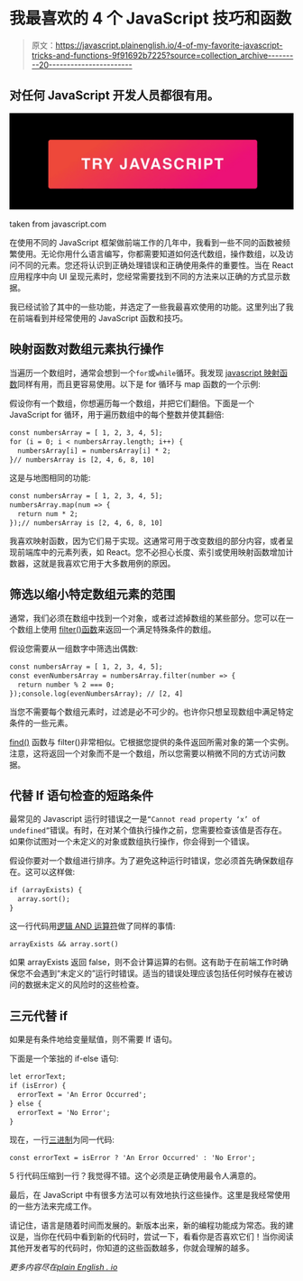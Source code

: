 # 我最喜欢的 4 个 JavaScript 技巧和函数

> 原文：<https://javascript.plainenglish.io/4-of-my-favorite-javascript-tricks-and-functions-9f91692b7225?source=collection_archive---------20----------------------->

## 对任何 JavaScript 开发人员都很有用。

![](img/6b6c7713613dfb1e83b752831a691b2d.png)

taken from javascript.com

在使用不同的 JavaScript 框架做前端工作的几年中，我看到一些不同的函数被频繁使用。无论你用什么语言编写，你都需要知道如何迭代数组，操作数组，以及访问不同的元素。您还将认识到正确处理错误和正确使用条件的重要性。当在 React 应用程序中向 UI 呈现元素时，您经常需要找到不同的方法来以正确的方式显示数据。

我已经试验了其中的一些功能，并选定了一些我最喜欢使用的功能。这里列出了我在前端看到并经常使用的 JavaScript 函数和技巧。

## 映射函数对数组元素执行操作

当遍历一个数组时，通常会想到一个`for`或`while`循环。我发现 [javascript 映射函数](https://developer.mozilla.org/en-US/docs/Web/JavaScript/Reference/Global_Objects/Map)同样有用，而且更容易使用。以下是 for 循环与 map 函数的一个示例:

假设你有一个数组，你想遍历每一个数组，并把它们翻倍。下面是一个 JavaScript for 循环，用于遍历数组中的每个整数并使其翻倍:

```
const numbersArray = [ 1, 2, 3, 4, 5];
for (i = 0; i < numbersArray.length; i++) {
  numbersArray[i] = numbersArray[i] * 2;
}// numbersArray is [2, 4, 6, 8, 10]
```

这是与地图相同的功能:

```
const numbersArray = [ 1, 2, 3, 4, 5];
numbersArray.map(num => {
  return num * 2;
});// numbersArray is [2, 4, 6, 8, 10]
```

我喜欢映射函数，因为它们易于实现。这通常可用于改变数组的部分内容，或者呈现前端库中的元素列表，如 React。您不必担心长度、索引或使用映射函数增加计数器，这就是我喜欢它用于大多数用例的原因。

## 筛选以缩小特定数组元素的范围

通常，我们必须在数组中找到一个对象，或者过滤掉数组的某些部分。您可以在一个数组上使用 [filter()函数](https://developer.mozilla.org/en-US/docs/Web/JavaScript/Reference/Global_Objects/Array/filter)来返回一个满足特殊条件的数组。

假设您需要从一组数字中筛选出偶数:

```
const numbersArray = [ 1, 2, 3, 4, 5];
const evenNumbersArray = numbersArray.filter(number => {
  return number % 2 === 0;
});console.log(evenNumbersArray); // [2, 4]
```

当您不需要每个数组元素时，过滤是必不可少的。也许你只想呈现数组中满足特定条件的一些元素。

[find()](https://developer.mozilla.org/en-US/docs/Web/JavaScript/Reference/Global_Objects/Array/find) 函数与 filter()非常相似。它根据您提供的条件返回所需对象的第一个实例。注意，这将返回一个对象而不是一个数组，所以您需要以稍微不同的方式访问数据。

## 代替 If 语句检查的短路条件

最常见的 Javascript 运行时错误之一是`“Cannot read property ‘x’ of undefined”`错误。有时，在对某个值执行操作之前，您需要检查该值是否存在。如果你试图对一个未定义的对象或数组执行操作，你会得到一个错误。

假设你要对一个数组进行排序。为了避免这种运行时错误，您必须首先确保数组存在。这可以这样做:

```
if (arrayExists) {
  array.sort();
}
```

这一行代码用[逻辑 AND 运算符](https://developer.mozilla.org/en-US/docs/Web/JavaScript/Reference/Operators/Logical_AND)做了同样的事情:

```
arrayExists && array.sort()
```

如果 arrayExists 返回 false，则不会计算运算的右侧。这有助于在前端工作时确保您不会遇到“未定义的”运行时错误。适当的错误处理应该包括任何时候存在被访问的数据未定义的风险时的这些检查。

## 三元代替 if

如果是有条件地给变量赋值，则不需要 If 语句。

下面是一个笨拙的 if-else 语句:

```
let errorText;
if (isError) {
  errorText = 'An Error Occurred';
} else {
  errorText = 'No Error';
}
```

现在，一行[三进制](https://developer.mozilla.org/en-US/docs/Web/JavaScript/Reference/Operators/Conditional_Operator)为同一代码:

```
const errorText = isError ? 'An Error Occurred' : 'No Error';
```

5 行代码压缩到一行？我觉得不错。这个必须是正确使用最令人满意的。

最后，在 JavaScript 中有很多方法可以有效地执行这些操作。这里是我经常使用的一些方法来完成工作。

请记住，语言是随着时间而发展的。新版本出来，新的编程功能成为常态。我的建议是，当你在代码中看到新的代码时，尝试一下，看看你是否喜欢它们！当你阅读其他开发者写的代码时，你知道的这些函数越多，你就会理解的越多。

*更多内容尽在*[*plain English . io*](http://plainenglish.io/)
